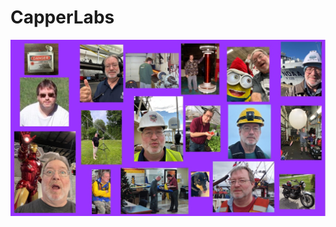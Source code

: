 # CapperLabs
<img src="https://github.com/CapperLabs/CapperLabs.github.io/blob/master/scottsstuff.jpg"></img>
